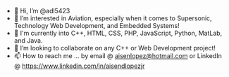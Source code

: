 - 👋 Hi, I’m @adl5423
- 👀 I’m interested in Aviation, especially when it comes to Supersonic, Technology Web Development, and Embedded Systems!
- 🌱 I'm currently into C++, HTML, CSS, PHP, JavaScript, Python, MatLab, and Java.
- 💞️ I’m looking to collaborate on any C++ or Web Development project!
- 📫 How to reach me ... by email @ aisenlopez@hotmail.com or LinkedIn @ https://www.linkedin.com/in/aisendlopezjr


